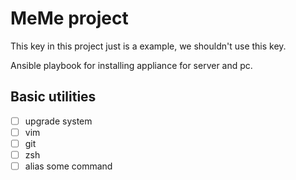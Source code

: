 # MeMe project
This key in this project just is a example, we shouldn't use this key.

Ansible playbook for installing appliance for server and pc.

## Basic utilities
- [ ] upgrade system 
- [ ] vim
- [ ] git
- [ ] zsh
- [ ] alias some command